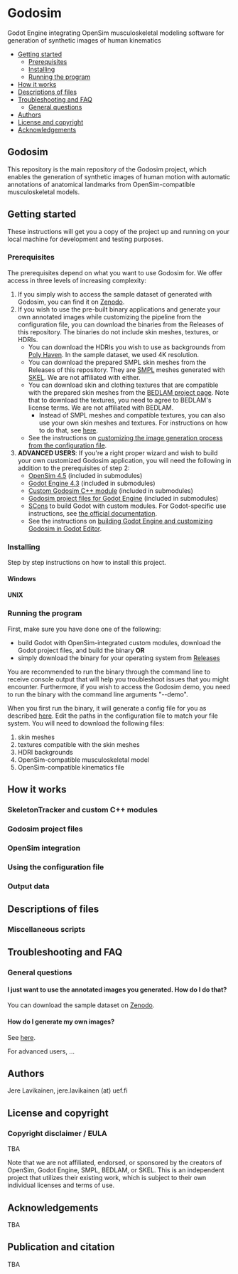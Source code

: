 # Godosim
Godot Engine integrating OpenSim musculoskeletal modeling software for generation of synthetic images of human kinematics 

- [Getting started](#getting-started)
  * [Prerequisites](#prerequisites)
  * [Installing](#installing)
  * [Running the program](#running-the-program)
- [How it works](#how-it-works)
- [Descriptions of files](#descriptions-of-files)
- [Troubleshooting and FAQ](#troubleshooting-and-faq)
  * [General questions](#general-questions)
- [Authors](#authors)
- [License and copyright](#license-and-copyright)
- [Acknowledgements](#acknowledgements)
<!-- toc -->


## Godosim
This repository is the main repository of the Godosim project, which enables the generation of synthetic images of human motion with automatic annotations of anatomical landmarks from OpenSim-compatible musculoskeletal models.

## Getting started
These instructions will get you a copy of the project up and running on your local machine for development and testing purposes.

### Prerequisites

The prerequisites depend on what you want to use Godosim for. We offer access in three levels of increasing complexity:
1. If you simply wish to access the sample dataset of generated with Godosim, you can find it on [Zenodo](MISSING).
2. If you wish to use the pre-built binary applications and generate your own annotated images while customizing the pipeline from the configuration file, you can download the binaries from the Releases of this repository. The binaries do not include skin meshes, textures, or HDRIs.
   - You can download the HDRIs you wish to use as backgrounds from [Poly Haven](https://polyhaven.com/hdris). In the sample dataset, we used 4K resolution.
   - You can download the prepared SMPL skin meshes from the Releases of this repository. They are [SMPL](https://smpl.is.tue.mpg.de/) meshes generated with [SKEL](https://skel.is.tue.mpg.de/). We are not affiliated with either.
   - You can download skin and clothing textures that are compatible with the prepared skin meshes from the [BEDLAM project page](https://bedlam.is.tue.mpg.de/). Note that to download the textures, you need to agree to BEDLAM's license terms. We are not affiliated with BEDLAM.
     - Instead of SMPL meshes and compatible textures, you can also use your own skin meshes and textures. For instructions on how to do that, see [here](MISSING).
   - See the instructions on [customizing the image generation process from the configuration file](MISSING).
3. **ADVANCED USERS**: If you're a right proper wizard and wish to build your own customized Godosim application, you will need the following in addition to the prerequisites of step 2:
   - [OpenSim 4.5](https://github.com/opensim-org/opensim-core/tree/opensim_451) (included in submodules)
   - [Godot Engine 4.3](https://github.com/godotengine/godot/tree/4.3) (included in submodules)
   - [Custom Godosim C++ module](https://github.com/jerela/godosim-cpp-modules) (included in submodules)
   - [Godosim project files for Godot Engine](https://github.com/jerela/godosim-project-files) (included in submodules)
   - [SCons](https://scons.org/) to build Godot with custom modules. For Godot-specific use instructions, see [the official documentation](https://docs.godotengine.org/en/stable/contributing/development/compiling/introduction_to_the_buildsystem.html).
   - See the instructions on [building Godot Engine and customizing Godosim in Godot Editor](MISSING).


### Installing

Step by step instructions on how to install this project.

#### Windows

#### UNIX

### Running the program

First, make sure you have done one of the following:
- build Godot with OpenSim-integrated custom modules, download the Godot project files, and build the binary **OR**
- simply download the binary for your operating system from [Releases](MISSING)

You are recommended to run the binary through the command line to receive console output that will help you troubleshoot issues that you might encounter. Furthermore, if you wish to access the Godosim demo, you need to run the binary with the command line arguments "--demo".

When you first run the binary, it will generate a config file for you as described [here](docs/CONFIGURATION.md). Edit the paths in the configuration file to match your file system. You will need to download the following files:
1. skin meshes
2. textures compatible with the skin meshes
3. HDRI backgrounds
4. OpenSim-compatible musculoskeletal model
5. OpenSim-compatible kinematics file

## How it works

### SkeletonTracker and custom C++ modules

### Godosim project files

### OpenSim integration

### Using the configuration file

### Output data

## Descriptions of files

### Miscellaneous scripts

## Troubleshooting and FAQ

### General questions

#### I just want to use the annotated images you generated. How do I do that?

You can download the sample dataset on [Zenodo](MISSING).

#### How do I generate my own images?

See [here](MISSING).

For advanced users, ...

## Authors

Jere Lavikainen, jere.lavikainen (at) uef.fi

## License and copyright

### Copyright disclaimer / EULA

TBA

Note that we are not affiliated, endorsed, or sponsored by the creators of OpenSim, Godot Engine, SMPL, BEDLAM, or SKEL. This is an independent project that utilizes their existing work, which is subject to their own individual licenses and terms of use.

## Acknowledgements

TBA

## Publication and citation

TBA
